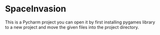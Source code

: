 # SpaceInvasion
This is a Pycharm project
you can open it by first installing  pygames library to a new project and move the given files into the project directory.
